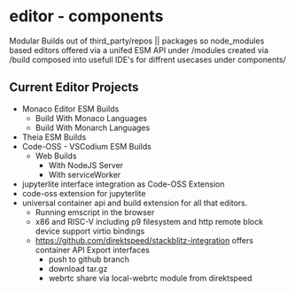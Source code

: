 # editor - components
Modular Builds out of third_party/repos || packages so node_modules based editors offered via a unifed ESM API 
under /modules created via /build composed into usefull IDE's for diffrent usecases under components/

## Current Editor Projects
- Monaco Editor ESM Builds
  - Build With Monaco Languages
  - Build With Monarch Languages
- Theia ESM Builds
- Code-OSS - VSCodium ESM Builds
  - Web Builds
    - With NodeJS Server
    - With serviceWorker
- jupyterlite interface integration as Code-OSS Extension
- code-oss extension for jupyterlite
- universal container api and build extension for all that editors.
  - Running emscript in the browser 
  - x86 and RISC-V including p9 filesystem and http remote block device support virtio bindings 
  - https://github.com/direktspeed/stackblitz-integration offers container API Export interfaces
    - push to github branch
    - download tar.gz
    - webrtc share via local-webrtc module from direktspeed


